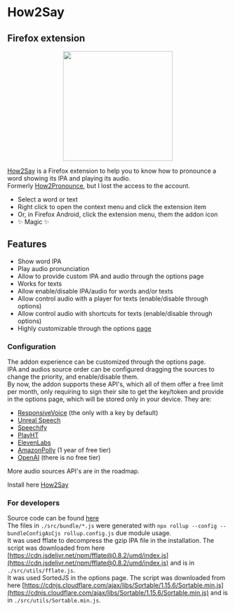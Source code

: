 # How2Say
## Firefox extension

<p align="center">
  <img src="https://github.com/user-attachments/assets/5458ba78-f2f7-47e1-9185-db1b6166da95" width="250" />
</p>

[How2Say](https://addons.mozilla.org/en-US/firefox/addon/How2Say/) is a Firefox extension to help you to know how to pronounce a word showing its IPA and playing its audio.  
Formerly [How2Pronounce](https://addons.mozilla.org/en-US/firefox/addon/how2pronounce/), but I lost the access to the account.  

- Select a word or text  
- Right click to open the context menu and click the extension item  
- Or, in Firefox Android, click the extension menu, them the addon icon  
- ✨ Magic ✨

## Features

- Show word IPA  
- Play audio pronunciation  
- Allow to provide custom IPA and audio through the options page  
- Works for texts  
- Allow enable/disable IPA/audio for words and/or texts  
- Allow control audio with a player for texts (enable/disable through options)  
- Allow control audio with shortcuts for texts (enable/disable through options)  
- Highly customizable through the options [page](about:addons)  

### Configuration
The addon experience can be customized through the options page.  
IPA and audios source order can be configured dragging the sources to change the priority, and enable/disable them.  
By now, the addon supports these API's, which all of them offer a free limit per month, only requiring to sign their site to get the key/token and provide in the options page, which will be stored only in your device. They are:  
- [ResponsiveVoice](https://app.responsivevoice.org/login) (the only with a key by default)  
- [Unreal Speech](https://unrealspeech.com/)  
- [Speechify](https://console.sws.speechify.com/login)  
- [PlayHT](https://play.ht/signup/?attribution=%2F)  
- [ElevenLabs](https://elevenlabs.io/app/sign-up)  
- [AmazonPolly](https://aws.amazon.com/polly/) (1 year of free tier)  
- [OpenAI](https://platform.openai.com/docs/overview) (there is no free tier)  

More audio sources API's are in the roadmap.  

Install here [How2Say](https://addons.mozilla.org/en-US/firefox/addon/How2Say/)   

### For developers
Source code can be found [here](https://github.com/wcs7777/pronunciation-extension)  
The files in `./src/bundle/*.js` were generated with `npx rollup --config --bundleConfigAsCjs rollup.config.js` due module usage.  
It was used fflate to decompress the gzip IPA file in the installation. The script was downloaded from here [https://cdn.jsdelivr.net/npm/fflate@0.8.2/umd/index.js](https://cdn.jsdelivr.net/npm/fflate@0.8.2/umd/index.js) and is in `./src/utils/fflate.js`.  
It was used SortedJS in the options page. The script was downloaded from here [https://cdnjs.cloudflare.com/ajax/libs/Sortable/1.15.6/Sortable.min.js](https://cdnjs.cloudflare.com/ajax/libs/Sortable/1.15.6/Sortable.min.js) and is in `./src/utils/Sortable.min.js`.  
